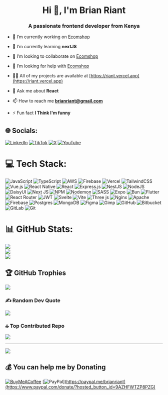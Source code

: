 <h1 align="center">Hi 👋, I'm Brian Riant</h1>
<h3 align="center">A passionate frontend developer from Kenya</h3>

- 🔭 I’m currently working on [Ecomshop](https://ecomshop-orpin.vercel.app)

- 🌱 I’m currently learning **nextJS**

- 👯 I’m looking to collaborate on [Ecomshop](https://ecomshop-orpin.vercel.app)

- 🤝 I’m looking for help with [Ecomshop](https://ecomshop-orpin.vercel.app)

- 👨‍💻 All of my projects are available at [https://riant.vercel.app](https://riant.vercel.app)

- 💬 Ask me about **React**

- 📫 How to reach me **brianriant@gmail.com**

- ⚡ Fun fact **I Think I'm funny**

## 🌐 Socials:
[![LinkedIn](https://img.shields.io/badge/LinkedIn-%230077B5.svg?logo=linkedin&logoColor=white)](https://linkedin.com/in/brianriant) [![TikTok](https://img.shields.io/badge/TikTok-%23000000.svg?logo=TikTok&logoColor=white)](https://tiktok.com/@brianriant) [![X](https://img.shields.io/badge/X-black.svg?logo=X&logoColor=white)](https://x.com/brianriant) [![YouTube](https://img.shields.io/badge/YouTube-%23FF0000.svg?logo=YouTube&logoColor=white)](https://youtube.com/@brianriant) 

# 💻 Tech Stack:
![JavaScript](https://img.shields.io/badge/javascript-%23323330.svg?style=flat&logo=javascript&logoColor=%23F7DF1E) ![TypeScript](https://img.shields.io/badge/typescript-%23007ACC.svg?style=flat&logo=typescript&logoColor=white) ![AWS](https://img.shields.io/badge/AWS-%23FF9900.svg?style=flat&logo=amazon-aws&logoColor=white) ![Firebase](https://img.shields.io/badge/firebase-%23039BE5.svg?style=flat&logo=firebase) ![Vercel](https://img.shields.io/badge/vercel-%23000000.svg?style=flat&logo=vercel&logoColor=white) ![TailwindCSS](https://img.shields.io/badge/tailwindcss-%2338B2AC.svg?style=flat&logo=tailwind-css&logoColor=white) ![Vue.js](https://img.shields.io/badge/vue.js-%2335495e.svg?style=flat&logo=vuedotjs&logoColor=%234FC08D) ![React Native](https://img.shields.io/badge/react_native-%2320232a.svg?style=flat&logo=react&logoColor=%2361DAFB) ![React](https://img.shields.io/badge/react-%2320232a.svg?style=flat&logo=react&logoColor=%2361DAFB) ![Express.js](https://img.shields.io/badge/express.js-%23404d59.svg?style=flat&logo=express&logoColor=%2361DAFB) ![NestJS](https://img.shields.io/badge/nestjs-%23E0234E.svg?style=flat&logo=nestjs&logoColor=white) ![NodeJS](https://img.shields.io/badge/node.js-6DA55F?style=flat&logo=node.js&logoColor=white) ![DaisyUI](https://img.shields.io/badge/daisyui-5A0EF8?style=flat&logo=daisyui&logoColor=white) ![Next JS](https://img.shields.io/badge/Next-black?style=flat&logo=next.js&logoColor=white) ![NPM](https://img.shields.io/badge/NPM-%23CB3837.svg?style=flat&logo=npm&logoColor=white) ![Nodemon](https://img.shields.io/badge/NODEMON-%23323330.svg?style=flat&logo=nodemon&logoColor=%BBDEAD) ![SASS](https://img.shields.io/badge/SASS-hotpink.svg?style=flat&logo=SASS&logoColor=white) ![Expo](https://img.shields.io/badge/expo-1C1E24?style=flat&logo=expo&logoColor=#D04A37) ![Bun](https://img.shields.io/badge/Bun-%23000000.svg?style=flat&logo=bun&logoColor=white) ![Flutter](https://img.shields.io/badge/Flutter-%2302569B.svg?style=flat&logo=Flutter&logoColor=white) ![React Router](https://img.shields.io/badge/React_Router-CA4245?style=flat&logo=react-router&logoColor=white) ![JWT](https://img.shields.io/badge/JWT-black?style=flat&logo=JSON%20web%20tokens) ![Svelte](https://img.shields.io/badge/svelte-%23f1413d.svg?style=flat&logo=svelte&logoColor=white) ![Vite](https://img.shields.io/badge/vite-%23646CFF.svg?style=flat&logo=vite&logoColor=white) ![Three js](https://img.shields.io/badge/threejs-black?style=flat&logo=three.js&logoColor=white) ![Nginx](https://img.shields.io/badge/nginx-%23009639.svg?style=flat&logo=nginx&logoColor=white) ![Apache](https://img.shields.io/badge/apache-%23D42029.svg?style=flat&logo=apache&logoColor=white) ![Firebase](https://img.shields.io/badge/firebase-a08021?style=flat&logo=firebase&logoColor=ffcd34) ![Postgres](https://img.shields.io/badge/postgres-%23316192.svg?style=flat&logo=postgresql&logoColor=white) ![MongoDB](https://img.shields.io/badge/MongoDB-%234ea94b.svg?style=flat&logo=mongodb&logoColor=white) ![Figma](https://img.shields.io/badge/figma-%23F24E1E.svg?style=flat&logo=figma&logoColor=white) ![Gimp](https://img.shields.io/badge/Gimp-657D8B?style=flat&logo=gimp&logoColor=FFFFFF) ![GitHub](https://img.shields.io/badge/github-%23121011.svg?style=flat&logo=github&logoColor=white) ![Bitbucket](https://img.shields.io/badge/bitbucket-%230047B3.svg?style=flat&logo=bitbucket&logoColor=white) ![GitLab](https://img.shields.io/badge/gitlab-%23181717.svg?style=flat&logo=gitlab&logoColor=white) ![Git](https://img.shields.io/badge/git-%23F05033.svg?style=flat&logo=git&logoColor=white)
# 📊 GitHub Stats:
![](https://github-readme-stats.vercel.app/api?username=brianriant&theme=transparent&hide_border=true&include_all_commits=false&count_private=false)<br/>
![](https://github-readme-streak-stats.herokuapp.com/?user=brianriant&theme=transparent&hide_border=true)<br/>
![](https://github-readme-stats.vercel.app/api/top-langs/?username=brianriant&theme=transparent&hide_border=true&include_all_commits=false&count_private=false&layout=compact)

## 🏆 GitHub Trophies
![](https://github-profile-trophy.vercel.app/?username=brianriant&theme=tokyonight&no-frame=true&no-bg=true&margin-w=4)

### ✍️ Random Dev Quote
![](https://quotes-github-readme.vercel.app/api?type=horizontal&theme=radical)

### 🔝 Top Contributed Repo
![](https://github-contributor-stats.vercel.app/api?username=brianriant&limit=5&theme=transparent&combine_all_yearly_contributions=true)

---
[![](https://visitcount.itsvg.in/api?id=brianriant&icon=10&color=13)](https://visitcount.itsvg.in)

  ## 💰 You can help me by Donating
  [![BuyMeACoffee](https://img.shields.io/badge/Buy%20Me%20a%20Coffee-ffdd00?style=for-the-badge&logo=buy-me-a-coffee&logoColor=black)](https://buymeacoffee.com/brianriant) [![PayPal](https://img.shields.io/badge/PayPal-00457C?style=for-the-badge&logo=paypal&logoColor=white)](https://paypal.me/brianriant](https://www.paypal.com/donate/?hosted_button_id=9AZHFWTZP8PZG) 

  
<!-- Proudly created with GPRM ( https://gprm.itsvg.in ) -->
